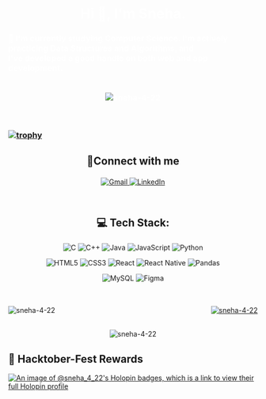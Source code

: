 <h1 align="center" style="color: #fff;">Hi 👋, I'm Sneha.</h1>
<h3  style="color: #fff;">🚀  I'm currently studying Computer Science. I'm actively practicing Data Structures and Algorithms, and<br> I've developed a good handle on both web and app development.

<br/>
<br/>
<div align="center" style="margin-top: 20px;"> 
  <img 
    src="https://komarev.com/ghpvc/?username=sneha-4-22&label=Profile%20views&color=blueviolet&style=plastic" 
    alt="sneha-4-22" 
  />
</div>

<br/>
<br/>

[![trophy](https://github-profile-trophy.vercel.app/?username=sneha-4-22&theme=discord)](https://github.com/ryo-ma/github-profile-trophy)


## <p align="center">🎈Connect with me </p>
<p align="center">
    <a href="mailto:snehakumari64445@gmail.com">
        <img
            src="https://img.shields.io/badge/Gmail-%23D14836.svg?style=for-the-badge&amp;logo=gmail&amp;logoColor=white"
            alt="Gmail"
        />
    </a>
    <a href="https://www.linkedin.com/in/sneha422/">
        <img
            src="https://img.shields.io/badge/LinkedIn-%230077B5.svg?style=for-the-badge&amp;logo=linkedin&amp;logoColor=white"
            alt="LinkedIn"
        />
    </a>
<!--   <a href="https://quine.sh/user/sneha-4-22">
    <img
        src="https://img.shields.io/badge/Quine-31A24C?style=for-the-badge&amp;logo=quine&amp;logoColor=black"
        alt="Quine"
    />
</a> -->

</p>

<br>

## <p align="center">💻 Tech Stack:</p>

<p align="center">
<img
    src="https://img.shields.io/badge/c-%2300599C.svg?style=for-the-badge&amp;logo=c&amp;logoColor=white"
    alt="C"
/>
<img
    src="https://img.shields.io/badge/c++-%2300599C.svg?style=for-the-badge&amp;logo=c%2B%2B&amp;logoColor=white"
    alt="C++"
/>
<img
    src="https://img.shields.io/badge/java-%23ED8B00.svg?style=for-the-badge&amp;logo=java&amp;logoColor=white"
    alt="Java"
/>
<img
    src="https://img.shields.io/badge/javascript-%23323330.svg?style=for-the-badge&amp;logo=javascript&amp;logoColor=%23F7DF1E"
    alt="JavaScript"
/>
<img
    src="https://img.shields.io/badge/python-3670A0?style=for-the-badge&amp;logo=python&amp;logoColor=ffdd54"
    alt="Python"
/>
</p>

<p align="center">
<img
    src="https://img.shields.io/badge/html5-%23E34F26.svg?style=for-the-badge&amp;logo=html5&amp;logoColor=white"
    alt="HTML5"
/>
<img
    src="https://img.shields.io/badge/css3-%231572B6.svg?style=for-the-badge&amp;logo=css3&amp;logoColor=white"
    alt="CSS3"
/>
<img
    src="https://img.shields.io/badge/react-%2320232a.svg?style=for-the-badge&amp;logo=react&amp;logoColor=%2361DAFB"
    alt="React"
/>
<img
    src="https://img.shields.io/badge/react_native-%2361DAFB.svg?style=for-the-badge&amp;logo=react&amp;logoColor=black"
    alt="React Native"
/>
<img
    src="https://img.shields.io/badge/pandas-%23150458.svg?style=for-the-badge&amp;logo=pandas&amp;logoColor=white"
    alt="Pandas"
/>
</p>

<p align="center">
<img
    src="https://img.shields.io/badge/mysql-black.svg?style=for-the-badge&amp;logo=mysql&amp;logoColor=white;"
    alt="MySQL"
/>
<img
    src="https://img.shields.io/badge/figma-%23F24E1E.svg?style=for-the-badge&amp;logo=figma&amp;logoColor=pink"
    alt="Figma"
/>
</p>
<br/>
<br/>

<div style="display: flex; justify-content: space-between;">
  <div>
    <img align="left" src="https://github-readme-stats.vercel.app/api/top-langs?username=sneha-4-22&show_icons=true&locale=en&layout=compact&theme=dark" alt="sneha-4-22" />
  </div>
  <div align="right">
    <a href="https://quine.sh?utm_source=widgets&utm_campaign=sneha-4-22">
      <img src="https://stats.quine.sh/sneha-4-22/github?theme=dark" alt="sneha-4-22" />
    </a>
  </div>
</div>
<br/>

<p align="center"><img src="https://github-readme-streak-stats.herokuapp.com/?user=sneha-4-22&theme=dark" alt="sneha-4-22" /></p>


## 👻 Hacktober-Fest Rewards

[![An image of @sneha_4_22's Holopin badges, which is a link to view their full Holopin profile](https://holopin.me/sneha_4_22)][Holopin]

[Holopin]:https://holopin.io/@sneha_4_22

